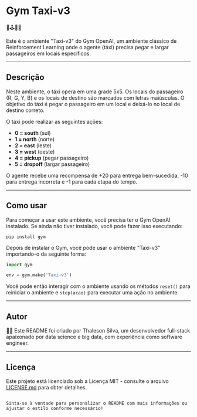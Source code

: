 # Gym Taxi-v3

🚕🕹️👨‍💻

Este é o ambiente "Taxi-v3" do Gym OpenAI, um ambiente clássico de Reinforcement Learning onde o agente (táxi) precisa pegar e largar passageiros em locais específicos.

---

## Descrição

Neste ambiente, o táxi opera em uma grade 5x5. Os locais do passageiro (R, G, Y, B) e os locais de destino são marcados com letras maiúsculas. O objetivo do táxi é pegar o passageiro em um local e deixá-lo no local de destino correto.

O táxi pode realizar as seguintes ações:

- **0 = south** (sul)
- **1 = north** (norte)
- **2 = east** (leste)
- **3 = west** (oeste)
- **4 = pickup** (pegar passageiro)
- **5 = dropoff** (largar passageiro)

O agente recebe uma recompensa de +20 para entrega bem-sucedida, -10 para entrega incorreta e -1 para cada etapa do tempo.

---

## Como usar

Para começar a usar este ambiente, você precisa ter o Gym OpenAI instalado. Se ainda não tiver instalado, você pode fazer isso executando:

```
pip install gym
```

Depois de instalar o Gym, você pode usar o ambiente "Taxi-v3" importando-o da seguinte forma:

```python
import gym

env = gym.make('Taxi-v3')
```

Você pode então interagir com o ambiente usando os métodos `reset()` para reiniciar o ambiente e `step(acao)` para executar uma ação no ambiente.

---

## Autor

👨‍💻 Este README foi criado por Thaleson Silva, um desenvolvedor full-stack apaixonado por data science e big data, com experiência como software engineer.

---

## Licença

Este projeto está licenciado sob a Licença MIT - consulte o arquivo [LICENSE.md](LICENSE.md) para obter detalhes.

```

Sinta-se à vontade para personalizar o README com mais informações ou ajustar o estilo conforme necessário!
